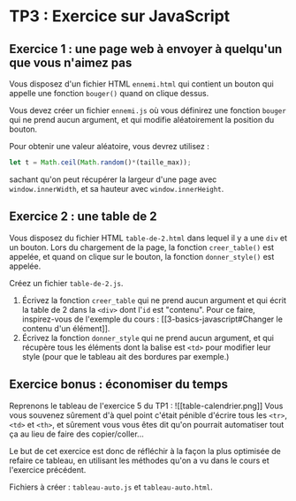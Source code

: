 # TP3 : Exercice sur JavaScript

## Exercice 1 : une page web à envoyer à quelqu'un que vous n'aimez pas

Vous disposez d'un fichier HTML `ennemi.html` qui contient un bouton qui appelle une fonction `bouger()` quand on clique dessus.

Vous devez créer un fichier `ennemi.js` où vous définirez une fonction `bouger` qui ne prend aucun argument, et qui modifie aléatoirement la position du bouton.

Pour obtenir une valeur aléatoire, vous devrez utilisez :
```js
let t = Math.ceil(Math.random()*(taille_max));
```
sachant qu'on peut récupérer la largeur d'une page avec `window.innerWidth`, et sa hauteur avec `window.innerHeight`.

## Exercice 2 : une table de 2

Vous disposez du fichier HTML `table-de-2.html` dans lequel il y a une `div` et un bouton. Lors du chargement de la page, la fonction `creer_table()` est appelée, et quand on clique sur le bouton, la fonction `donner_style()` est appelée.

Créez un fichier `table-de-2.js`.

1) Écrivez la fonction `creer_table` qui ne prend aucun argument et qui écrit la table de 2 dans la `<div>` dont l'`id` est "contenu". Pour ce faire, inspirez-vous de l'exemple du cours : [[3-basics-javascript#Changer le contenu d'un élément]].
2) Écrivez la fonction `donner_style` qui ne prend aucun argument, et qui récupère tous les éléments dont la balise est `<td>` pour modifier leur style (pour que le tableau ait des bordures par exemple.)

## Exercice bonus : économiser du temps

Reprenons le tableau de l'exercice 5 du TP1 :
![[table-calendrier.png]]
Vous vous souvenez sûrement d'à quel point c'était pénible d'écrire tous les `<tr>`, `<td>`  et `<th>`, et sûrement vous vous êtes dit qu'on pourrait automatiser tout ça au lieu de faire des copier/coller...

Le but de cet exercice est donc de réfléchir à la façon la plus optimisée de refaire ce tableau, en utilisant les méthodes qu'on a vu dans le cours et l'exercice précédent.

Fichiers à créer : `tableau-auto.js` et `tableau-auto.html`.

